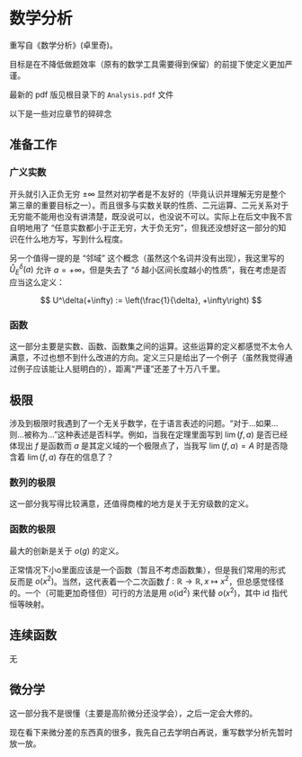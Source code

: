 # 数学分析

重写自《数学分析》(卓里奇)。

目标是在不降低做题效率（原有的数学工具需要得到保留）的前提下使定义更加严谨。

最新的 pdf 版见根目录下的 `Analysis.pdf` 文件

以下是一些对应章节的碎碎念

## 准备工作

### 广义实数

开头就引入正负无穷 $\pm \infty$ 显然对初学者是不友好的（毕竟认识并理解无穷是整个第三章的重要目标之一）。而且很多与实数关联的性质、二元运算、二元关系对于无穷能不能用也没有讲清楚，既没说可以，也没说不可以。实际上在后文中我不言自明地用了 “任意实数都小于正无穷，大于负无穷”，但我还没想好这一部分的知识在什么地方写，写到什么程度。

另一个值得一提的是 “邻域” 这个概念（虽然这个名词并没有出现），我这里写的 $\mathring{U}_E^\delta(a)$ 允许 $a = +\infty$，但是失去了 “$\delta$ 越小区间长度越小的性质”，我在考虑是否应当这么定义：

$$
U^\delta(+\infty) := \left(\frac{1}{\delta}, +\infty\right)
$$

### 函数

这一部分主要是实数、函数、函数集之间的运算。这些运算的定义都感觉不太令人满意，不过也想不到什么改进的方向。定义三只是给出了一个例子（虽然我觉得通过例子应该能让人挺明白的），距离“严谨”还差了十万八千里。

## 极限

涉及到极限时我遇到了一个无关乎数学，在于语言表述的问题。“对于...如果...则...被称为...”这种表述是否科学。例如，当我在定理里面写到 $\lim(f,a)$ 是否已经体现出 $f$ 是函数而 $a$ 是其定义域的一个极限点了，当我写 $\lim(f,a) = A$ 时是否隐含着 $\lim(f,a)$ 存在的信息了？

### 数列的极限

这一部分我写得比较满意，还值得商榷的地方是关于无穷级数的定义。

### 函数的极限

最大的创新是关于 $o(g)$ 的定义。

正常情况下小o里面应该是一个函数（暂且不考虑函数集），但是我们常用的形式反而是 $o(x^2)$。当然，这代表着一个二次函数 $f:\mathbb{R} \rightarrow \mathbb{R}, x \mapsto x^2$，但总感觉怪怪的。一个（可能更加奇怪但）可行的方法是用 $o\bigl(\mathrm{id}^2\bigr)$ 来代替 $o(x^2)$，其中 $\mathrm{id}$ 指代恒等映射。

## 连续函数

无

## 微分学

这一部分我不是很懂（主要是高阶微分还没学会），之后一定会大修的。

现在看下来微分差的东西真的很多，我先自己去学明白再说，重写数学分析先暂时放一放。

